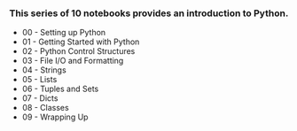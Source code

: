 ### This series of 10 notebooks provides an introduction to Python.

* 00 - Setting up Python
* 01 - Getting Started with Python
* 02 - Python Control Structures
* 03 - File I/O and Formatting
* 04 - Strings
* 05 - Lists
* 06 - Tuples and Sets
* 07 - Dicts
* 08 - Classes
* 09 - Wrapping Up
